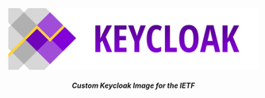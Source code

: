 <div align="center">
  
<img src="https://raw.githubusercontent.com/ietf-tools/common/main/assets/logos/keycloak.svg" alt="Keycloak" height="125" />

##### Custom Keycloak Image for the IETF

</div>
